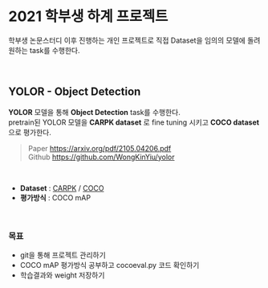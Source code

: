 # 2021 학부생 하계 프로젝트

학부생 논문스터디 이후 진행하는 개인 프로젝트로 직접 Dataset을 임의의 모델에 돌려 원하는 task를 수행한다.

<br>



## YOLOR - Object Detection
**YOLOR** 모델을 통해 **Object Detection** task를 수행한다.   
pretrain된 YOLOR 모델을 **CARPK dataset** 로 fine tuning 시키고 **COCO dataset**으로 평가한다.
> Paper  https://arxiv.org/pdf/2105.04206.pdf  
Github  https://github.com/WongKinYiu/yolor

<br>


- **Dataset** : [CARPK](https://paperswithcode.com/dataset/carpk) / [COCO](https://paperswithcode.com/dataset/coco)   
- **평가방식** : COCO mAP

<br>



### 목표
- git을 통해 프로젝트 관리하기
- COCO mAP 평가방식 공부하고 cocoeval.py 코드 확인하기
- 학습결과와 weight 저장하기

